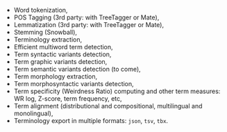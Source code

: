 
* Word tokenization,
* POS Tagging (3rd party: with TreeTagger or Mate),
* Lemmatization (3rd party: with TreeTagger or Mate),
* Stemming (Snowball),
* Terminology extraction,
* Efficient multiword term detection,
* Term syntactic variants detection,
* Term graphic variants detection,
* Term semantic variants detection (to come),
* Term morphology extraction,
* Term morphosyntactic variants detection,
* Term specificity (Weirdness Ratio) computing and other term measures: WR log, Z-score, term frequency, etc,
* Term alignment (distributional and compositional, multilingual and monolingual),
* Terminology export in multiple formats: `json`, `tsv`, `tbx`.
